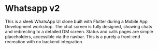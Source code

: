 # Whatsapp v2

This is a sleek WhatsApp UI clone built with Flutter during a Mobile App Development workshop. The chat screen is fully designed, showing chats and redirecting to a detailed DM screen. Status and calls pages are simple placeholders, accessible via the navbar. This is a purely a front-end recreation with no backend integration.
